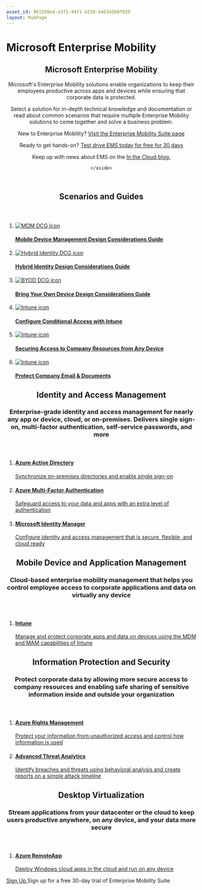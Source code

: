 ```yaml
---
asset_id: 961350ed-a3f1-44f1-b239-b46345b8f620
layout: HubPage
---
```

# Microsoft Enterprise Mobility
<article id="main">
  <header class="header">
    <h1>Microsoft Enterprise Mobility</h1>
    <section class="description">
      <p>Microsoft's Enterprise Mobility solutions enable organizations to keep their employees productive across apps and devices while ensuring that corporate data is protected.</p> 
      <p>Select a solution for in-depth technical knowledge and documentation or read about common scenarios that require multiple Enterprise Mobility solutions to come together and solve a business problem.</p>
    </section>
    <aside class="more-info">
      <div class="alert">
        <p>New to Enterprise Mobility? <a href="https://www.microsoft.com/en-us/server-cloud/enterprise-mobility/overview.aspx" title="" target="_blank">Visit the Enterprise Mobility Suite page</a></p>
        <p>Ready to get hands-on? <a href="https://www.microsoft.com/en-us/server-cloud/enterprise-mobility/ems-trial.aspx" title="" target="_blank">Test drive EMS today for free for 30 days</a></p>
      </div>
      <div class="alert alert-important">
        <p>Keep up with news about EMS on the <a href="https://blogs.technet.microsoft.com/in_the_cloud/" title="" target="_blank">In the Cloud blog.</a></p>
      </div>

    </aside>
  </header>

  <section class="docset featured">
    <header>
      <h2>Scenarios and Guides</h2>
    </header>
    <ol class="carousel">
      <li class="column column-third">
        <a href="/EM/Solutions/mdm-design-considerations-guide">
          <img src="../Image/mobile_engagement_icon.png" alt="MDM DCG Icon">
          <div class="content">
            <h4>Mobile Device Management Design Considerations Guide</h4>
          </div>
        </a>
      </li>
      <li class="column column-third">
        <a href="/active-directory/active-directory-hybrid-identity-design-considerations-overview" target="_blank">
          <img src="../Image/azure_active_directory_icon.png" alt="Hybrid Identity DCG icon">
          <div class="content">
            <h4>Hybrid Identity Design Considerations Guide</h4>
          </div>
        </a>
      </li>
      <li class="column column-third">
        <a href="/EM/Solutions/BYOD-design-considerations-guide">
          <img src="../Image/mobile_devices_icon.png" alt="BYOD DCG icon">
          <div class="content">
            <h4>Bring Your Own Device Design Considerations Guide</h4>
          </div>
        </a>
      </li>
      <li class="column column-third">
        <a href="https://gallery.technet.microsoft.com/Protecting-company-data-2d27c466" title="Protecting company data and email with Intune" target="_blank">
          <img src="../Image/conditional access_exchange_icon.png" alt="Intune icon">
          <div class="content">
            <h4>Configure Conditional Access with Intune</h4>
          </div>
        </a>
      </li>
      <li class="column column-third">
        <a href="/EM/Solutions/Secure-access-to-company-resources-from-any-location-on-any-device">
          <img src="../Image/intune_byod_icon.png" alt="Intune icon">
          <div class="content">
            <h4>Securing Access to Company Resources from Any Device</h4>
          </div>
        </a>
      </li>
      <li class="column column-third">
        <a href="./Solutions/Architecture-guidance-for-protecting-company-email-and-documents">
          <img src="../Image/conditional access_exchange_icon.png" alt="Intune icon">
          <div class="content">
            <h4>Protect Company Email &amp; Documents</h4>
          </div>
        </a>
      </li>
    </ol>
  </section>

  <section class="docset docset-first">
    <header>
      <h2>Identity and Access Management</h2>
      <h3>Enterprise-grade identity and access management for nearly any app or device, cloud, or on-premises. Delivers single sign-on, multi-factor authentication, self-service passwords, and more</h3>
    </header>
    <ol class="row">
      <li class="column column-third">
        <a href="/active-directory/active-directory-whatis">
          <h4>Azure Active Directory</h4>
          <p>Synchronize on-premises directories and enable single sign-on</p>
        </a>
      </li>
      <li class="column column-third">
        <a href="/multi-factor-authentication/multi-factor-authentication">
          <h4>Azure Multi-Factor Authentication</h4>
          <p>Safeguard access to your data and apps with an extra level of authentication</p>
        </a>
      </li>
      <li class="column column-third">
        <a href="/MIM/index">
          <h4>Microsoft Identity Manager</h4>
          <p>Configure identity and access management that is secure, flexible, and cloud ready</p>
        </a>
      </li>
    </ol>
  </section>

 <section class="docset">
    <header>
      <h2>Mobile Device and Application Management</h2>
      <h3>Cloud-based enterprise mobility management that helps you control employee access to corporate applications and data on virtually any device</h3>
    </header>
    <ol class="row">
      <li class="column column-third">
        <a href="/Intune/">
          <h4>Intune</h4>
          <p>Manage and protect corporate apps and data on devices using the MDM and MAM capabilities of Intune</p>
        </a>
      </li>
    </ol>
  </section>

  <section class="docset">
    <header>
      <h2>Information Protection and Security</h2>
      <h3>Protect corporate data by allowing more secure access to company resources and enabling safe sharing of sensitive information inside and outside your organization</h3>
    </header>
    <ol class="row">
      <li class="column column-third">
        <a href="/rights-management/">
          <h4>Azure Rights Management</h4>
          <p>Protect your information from unauthorized access and control how information is used</p>
        </a>
      </li>
      <li class="column column-third">
        <a href="/ATA/">
          <h4>Advanced Threat Analytics</h4>
          <p>Identify breaches and threats using behavioral analysis and create reports on a simple attack timeline</p>
        </a>
      </li>
    </ol>
  </section>

  <section class="docset">
    <header>
      <h2>Desktop Virtualization</h2>
      <h3>Stream applications from your datacenter or the cloud to keep users productive anywhere, on any device, and your data more secure</h3>
    </header>
    <ol class="row">
      <li class="column column-third">
        <a href="/remoteapp/remoteapp-whatis">
          <h4>Azure RemoteApp</h4>
          <p>Deploy Windows cloud apps in the cloud and run on any device</p>
        </a>
      </li>
    </ol>
  </section>

  <aside class="callout">
    <p><a href="https://www.microsoft.com/en-us/server-cloud/enterprise-mobility/ems-trial.aspx" class="button">Sign Up <span class="icon icon-next"></span></a>Sign up for a free 30-day trial of Enterprise Mobility Suite</p>

  </aside>
</article>
